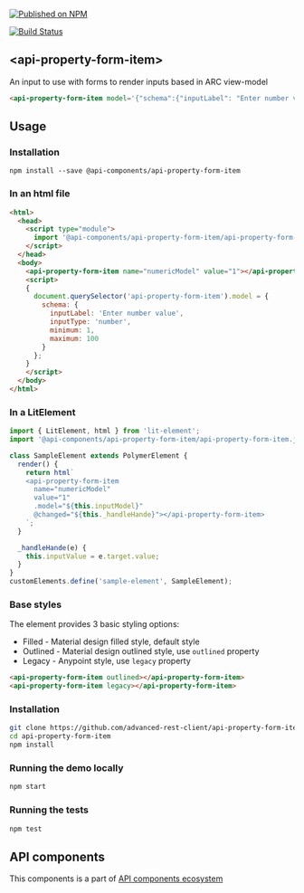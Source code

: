 [![Published on NPM](https://img.shields.io/npm/v/@api-components/api-property-form-item.svg)](https://www.npmjs.com/package/@api-components/api-property-form-item)

[![Build Status](https://travis-ci.org/advanced-rest-client/api-property-form-item.svg?branch=stage)](https://travis-ci.org/advanced-rest-client/api-property-form-item)

## &lt;api-property-form-item&gt;

An input to use with forms to render inputs based in ARC view-model

```html
<api-property-form-item model='{"schema":{"inputLabel": "Enter number value", "inputType": "number", "minimum": 1, "maximum": 100}}' name="numericModel" value="1"></api-property-form-item>
```

## Usage

### Installation
```
npm install --save @api-components/api-property-form-item
```

### In an html file

```html
<html>
  <head>
    <script type="module">
      import '@api-components/api-property-form-item/api-property-form-item.js';
    </script>
  </head>
  <body>
    <api-property-form-item name="numericModel" value="1"></api-property-form-item>
    <script>
    {
      document.querySelector('api-property-form-item').model = {
        schema: {
          inputLabel: 'Enter number value',
          inputType: 'number',
          minimum: 1,
          maximum: 100
        }
      };
    }
    </script>
  </body>
</html>
```

### In a LitElement

```js
import { LitElement, html } from 'lit-element';
import '@api-components/api-property-form-item/api-property-form-item.js';

class SampleElement extends PolymerElement {
  render() {
    return html`
    <api-property-form-item
      name="numericModel"
      value="1"
      .model="${this.inputModel}"
      @changed="${this._handleHande}"></api-property-form-item>
    `;
  }

  _handleHande(e) {
    this.inputValue = e.target.value;
  }
}
customElements.define('sample-element', SampleElement);
```

### Base styles

The element provides 3 basic styling options:

-   Filled - Material design filled style, default style
-   Outlined - Material design outlined style, use `outlined` property
-   Legacy - Anypoint style, use `legacy` property

```html
<api-property-form-item outlined></api-property-form-item>
<api-property-form-item legacy></api-property-form-item>
```

### Installation

```sh
git clone https://github.com/advanced-rest-client/api-property-form-item
cd api-property-form-item
npm install
```

### Running the demo locally

```sh
npm start
```

### Running the tests
```sh
npm test
```

## API components

This components is a part of [API components ecosystem](https://elements.advancedrestclient.com/)
